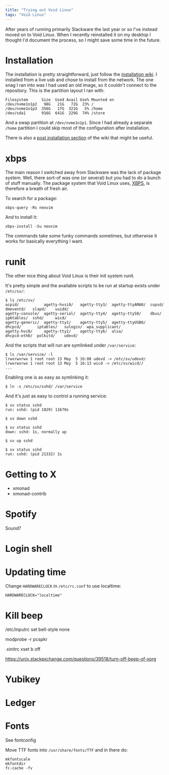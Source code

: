 ```yaml
---
title: "Trying out Void Linux"
tags: "Void Linux"
---
```


After years of running primarily Slackware the last year or so I've instead moved on to Void Linux. When I recently reinstalled it on my desktop I thought I'd document the process, so I might save some time in the future.


# Installation

The installation is pretty straightforward, just follow the [installation wiki][installation]. I installed from a live usb and chose to install from the network. The one snag I ran into was I had used an old image, so it couldn't connect to the repository. This is the partition layout I ran with:

```
Filesystem      Size  Used Avail Use% Mounted on
/dev/nvme1n1p2   98G   21G   72G  23% /
/dev/nvme1n1p3  356G   17G  321G   5% /home
/dev/sda1       916G  641G  229G  74% /store
```

And a swap partition at `/dev/nvme1n1p1`. Since I had already a separate `/home` partition I could skip most of the configuration after installation.

There is also a [post installation section][post-installation] of the wiki that might be useful.


# xbps

The main reason I switched away from Slackware was the lack of package system. Well, there sort-of was one (or several) but you had to do a bunch of stuff manually. The package system that Void Linux uses, [XBPS][], is therefore a breath of fresh air.

To search for a package:

```
xbps-query -Rs neovim
```

And to install it:

```
xbps-install -Su neovim
```

The commands take some funky commands sometimes, but otherwise it works for basically everything I want.


# runit

The other nice thing about Void Linux is their init system runit.

It's pretty simple and the available scripts to be run at startup exists under `/etc/sv/`:

```
$ ls /etc/sv/
acpid/           agetty-hvsi0/   agetty-tty3/  agetty-ttyAMA0/  cupsd/        dmeventd/   slapd/    uuidd/
agetty-console/  agetty-serial/  agetty-tty4/  agetty-ttyS0/    dbus/         ip6tables/  sshd/     wicd/
agetty-generic/  agetty-tty1/    agetty-tty5/  agetty-ttyUSB0/  dhcpcd/       iptables/   sulogin/  wpa_supplicant/
agetty-hvc0/     agetty-tty2/    agetty-tty6/  alsa/            dhcpcd-eth0/  polkitd/    udevd/
```

And the scripts that will run are symlinked under `/var/service`:

```
$ ls /var/service/ -l
lrwxrwxrwx 1 root root 13 May  5 16:08 udevd -> /etc/sv/udevd/
lrwxrwxrwx 1 root root 13 May  5 16:13 wicd -> /etc/sv/wicd//
...
```

Enabling one is as easy as symlinking it:

```
$ ln -s /etc/sv/sshd/ /var/service
```

And it's just as easy to control a running service:

```
$ sv status sshd
run: sshd: (pid 1029) 11670s
```

```
$ sv down sshd
```

```
$ sv status sshd
down: sshd: 1s, normally up
```

```
$ sv up sshd
```

```
$ sv status sshd
run: sshd: (pid 21332) 1s
```


# Getting to X

* xmonad
* xmonad-contrib


# Spotify

Sound?


# Login shell


# Updating time

Change `HARDWARECLOCK` in `/etc/rc.conf` to use localtime:

```
HARDWARECLOCK="localtime"
```


[void-time]: https://docs.voidlinux.org/config/date-time.html


# Kill beep

/etc/inputrc
set bell-style none

modprobe -r pcspkr

.xinitrc
xset b off

https://unix.stackexchange.com/questions/39518/turn-off-beep-of-xorg


# Yubikey


# Ledger


# Fonts

See fontconfig

Move TTF fonts into `/usr/share/fonts/TTF` and in there do:

```
mkfontscale
mkfontdir
fc-cache -fv
```


[installation]: https://wiki.voidlinux.org/Installation
[post-installation]: https://wiki.voidlinux.org/Post_Installation
[spotify]: https://wiki.voidlinux.org/Spotify
[sound]: /blog/2019/03/16/default_audio_card_in_linux/
[dotfiles]: https://github.com/treeman/dotfiles
[voidlinux]: https://voidlinux.org/
[XBPS]: https://wiki.voidlinux.org/XBPS
[dotfiles]: https://github.com/treeman/dotfiles


